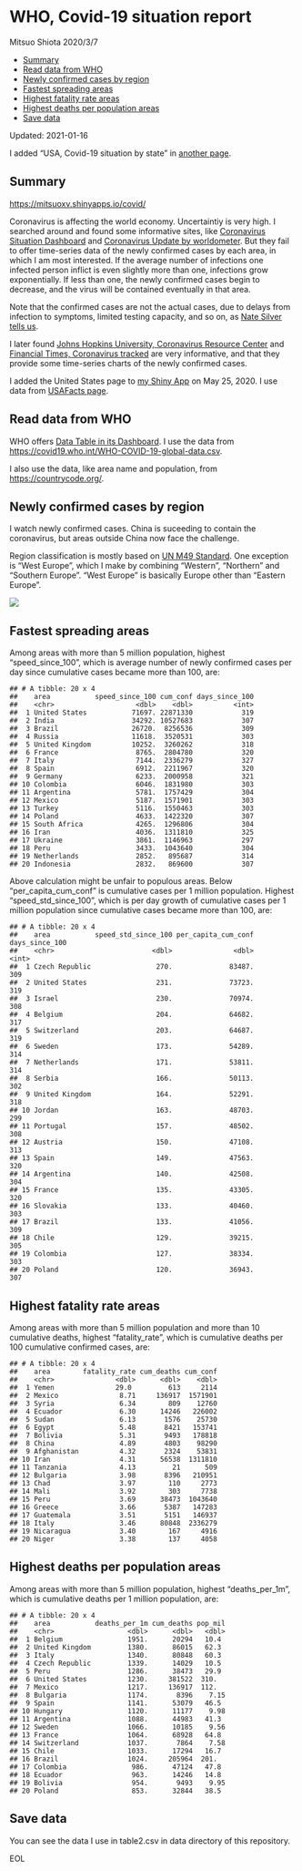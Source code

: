 WHO, Covid-19 situation report
================
Mitsuo Shiota
2020/3/7

  - [Summary](#summary)
  - [Read data from WHO](#read-data-from-who)
  - [Newly confirmed cases by region](#newly-confirmed-cases-by-region)
  - [Fastest spreading areas](#fastest-spreading-areas)
  - [Highest fatality rate areas](#highest-fatality-rate-areas)
  - [Highest deaths per population
    areas](#highest-deaths-per-population-areas)
  - [Save data](#save-data)

Updated: 2021-01-16

I added “USA, Covid-19 situation by state” in [another page](USA.md).

## Summary

<https://mitsuoxv.shinyapps.io/covid/>

Coronavirus is affecting the world economy. Uncertaintiy is very high. I
searched around and found some informative sites, like [Coronavirus
Situation
Dashboard](https://who.maps.arcgis.com/apps/opsdashboard/index.html#/c88e37cfc43b4ed3baf977d77e4a0667)
and [Coronavirus Update by
worldometer](https://www.worldometers.info/coronavirus/). But they fail
to offer time-series data of the newly confirmed cases by each area, in
which I am most interested. If the average number of infections one
infected person inflict is even slightly more than one, infections grow
exponentially. If less than one, the newly confirmed cases begin to
decrease, and the virus will be contained eventually in that area.

Note that the confirmed cases are not the actual cases, due to delays
from infection to symptoms, limited testing capacity, and so on, as
[Nate Silver tells
us](https://fivethirtyeight.com/features/coronavirus-case-counts-are-meaningless/).

I later found [Johns Hopkins University, Coronavirus Resource
Center](https://coronavirus.jhu.edu/) and [Financial Times, Coronavirus
tracked](https://www.ft.com/content/a26fbf7e-48f8-11ea-aeb3-955839e06441)
are very informative, and that they provide some time-series charts of
the newly confirmed cases.

I added the United States page to [my Shiny
App](https://mitsuoxv.shinyapps.io/covid/) on May 25, 2020. I use data
from [USAFacts
page](https://usafacts.org/visualizations/coronavirus-covid-19-spread-map/).

## Read data from WHO

WHO offers [Data Table in its Dashboard](https://covid19.who.int/table).
I use the data from
<https://covid19.who.int/WHO-COVID-19-global-data.csv>.

I also use the data, like area name and population, from
<https://countrycode.org/>.

## Newly confirmed cases by region

I watch newly confirmed cases. China is suceeding to contain the
coronavirus, but areas outside China now face the challenge.

Region classification is mostly based on [UN M49
Standard](https://unstats.un.org/unsd/methodology/m49/). One exception
is “West Europe”, which I make by combining “Western”, “Northern” and
“Southern Europe”. “West Europe” is basically Europe other than
“Eastern Europe”.

![](README_files/figure-gfm/chart-1.png)<!-- -->

## Fastest spreading areas

Among areas with more than 5 million population, highest
“speed\_since\_100”, which is average number of newly confirmed cases
per day since cumulative cases became more than 100, are:

    ## # A tibble: 20 x 4
    ##    area           speed_since_100 cum_conf days_since_100
    ##    <chr>                    <dbl>    <dbl>          <int>
    ##  1 United States           71697. 22871330            319
    ##  2 India                   34292. 10527683            307
    ##  3 Brazil                  26720.  8256536            309
    ##  4 Russia                  11618.  3520531            303
    ##  5 United Kingdom          10252.  3260262            318
    ##  6 France                   8765.  2804780            320
    ##  7 Italy                    7144.  2336279            327
    ##  8 Spain                    6912.  2211967            320
    ##  9 Germany                  6233.  2000958            321
    ## 10 Colombia                 6046.  1831980            303
    ## 11 Argentina                5781.  1757429            304
    ## 12 Mexico                   5187.  1571901            303
    ## 13 Turkey                   5116.  1550463            303
    ## 14 Poland                   4633.  1422320            307
    ## 15 South Africa             4265.  1296806            304
    ## 16 Iran                     4036.  1311810            325
    ## 17 Ukraine                  3861.  1146963            297
    ## 18 Peru                     3433.  1043640            304
    ## 19 Netherlands              2852.   895687            314
    ## 20 Indonesia                2832.   869600            307

Above calculation might be unfair to populous areas. Below
“per\_capita\_cum\_conf” is cumulative cases per 1 million population.
Highest “speed\_std\_since\_100”, which is per day growth of cumulative
cases per 1 million population since cumulative cases became more than
100, are:

    ## # A tibble: 20 x 4
    ##    area           speed_std_since_100 per_capita_cum_conf days_since_100
    ##    <chr>                        <dbl>               <dbl>          <int>
    ##  1 Czech Republic                270.              83487.            309
    ##  2 United States                 231.              73723.            319
    ##  3 Israel                        230.              70974.            308
    ##  4 Belgium                       204.              64682.            317
    ##  5 Switzerland                   203.              64687.            319
    ##  6 Sweden                        173.              54289.            314
    ##  7 Netherlands                   171.              53811.            314
    ##  8 Serbia                        166.              50113.            302
    ##  9 United Kingdom                164.              52291.            318
    ## 10 Jordan                        163.              48703.            299
    ## 11 Portugal                      157.              48502.            308
    ## 12 Austria                       150.              47108.            313
    ## 13 Spain                         149.              47563.            320
    ## 14 Argentina                     140.              42508.            304
    ## 15 France                        135.              43305.            320
    ## 16 Slovakia                      133.              40460.            303
    ## 17 Brazil                        133.              41056.            309
    ## 18 Chile                         129.              39215.            305
    ## 19 Colombia                      127.              38334.            303
    ## 20 Poland                        120.              36943.            307

## Highest fatality rate areas

Among areas with more than 5 million population and more than 10
cumulative deaths, highest “fatality\_rate”, which is cumulative deaths
per 100 cumulative confirmed cases, are:

    ## # A tibble: 20 x 4
    ##    area        fatality_rate cum_deaths cum_conf
    ##    <chr>               <dbl>      <dbl>    <dbl>
    ##  1 Yemen               29.0         613     2114
    ##  2 Mexico               8.71     136917  1571901
    ##  3 Syria                6.34        809    12760
    ##  4 Ecuador              6.30      14246   226002
    ##  5 Sudan                6.13       1576    25730
    ##  6 Egypt                5.48       8421   153741
    ##  7 Bolivia              5.31       9493   178818
    ##  8 China                4.89       4803    98290
    ##  9 Afghanistan          4.32       2324    53831
    ## 10 Iran                 4.31      56538  1311810
    ## 11 Tanzania             4.13         21      509
    ## 12 Bulgaria             3.98       8396   210951
    ## 13 Chad                 3.97        110     2773
    ## 14 Mali                 3.92        303     7738
    ## 15 Peru                 3.69      38473  1043640
    ## 16 Greece               3.66       5387   147283
    ## 17 Guatemala            3.51       5151   146937
    ## 18 Italy                3.46      80848  2336279
    ## 19 Nicaragua            3.40        167     4916
    ## 20 Niger                3.38        137     4058

## Highest deaths per population areas

Among areas with more than 5 million population, highest
“deaths\_per\_1m”, which is cumulative deaths per 1 million
population, are:

    ## # A tibble: 20 x 4
    ##    area           deaths_per_1m cum_deaths pop_mil
    ##    <chr>                  <dbl>      <dbl>   <dbl>
    ##  1 Belgium                1951.      20294   10.4 
    ##  2 United Kingdom         1380.      86015   62.3 
    ##  3 Italy                  1340.      80848   60.3 
    ##  4 Czech Republic         1339.      14029   10.5 
    ##  5 Peru                   1286.      38473   29.9 
    ##  6 United States          1230.     381522  310.  
    ##  7 Mexico                 1217.     136917  112.  
    ##  8 Bulgaria               1174.       8396    7.15
    ##  9 Spain                  1141.      53079   46.5 
    ## 10 Hungary                1120.      11177    9.98
    ## 11 Argentina              1088.      44983   41.3 
    ## 12 Sweden                 1066.      10185    9.56
    ## 13 France                 1064.      68928   64.8 
    ## 14 Switzerland            1037.       7864    7.58
    ## 15 Chile                  1033.      17294   16.7 
    ## 16 Brazil                 1024.     205964  201.  
    ## 17 Colombia                986.      47124   47.8 
    ## 18 Ecuador                 963.      14246   14.8 
    ## 19 Bolivia                 954.       9493    9.95
    ## 20 Poland                  853.      32844   38.5

## Save data

You can see the data I use in table2.csv in data directory of this
repository.

EOL
